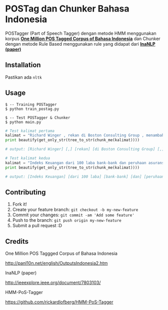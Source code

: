 # POSTag dan Chunker Bahasa Indonesia

POSTagger (Part of Speech Tagger) dengan metode HMM menggunakan korpus [**One Million POS Tagged Corpus of Bahasa Indonesia**](http://panl10n.net/english/OutputsIndonesia2.htm) dan Chunker dengan metode Rule Based menggunakan rule yang didapat dari [**InaNLP (paper)**](http://ieeexplore.ieee.org/document/7803103/)

## Installation

Pastikan ada `nltk`

## Usage

```
$ -- Training POSTagger
$ python train_postag.py

$ -- Test POSTagger & Chunker
$ python main.py
```

```python
# Test kalimat pertama
kalimat = "Richard Winger , rekan di Boston Consulting Group , menambahkan : Belakangan ini , sangat populer jika menghias diri anda dengan bendera ."
print beautify(get_only_str(tree_to_str(chunk_me(kalimat))))

# output: [Richard Winger] [,] [rekan] [di Boston Consulting Group] [,] [menambahkan] [:] [Belakangan ini] [,] [sangat] [populer] [jika] [menghias] [diri] [anda] [dengan bendera] [.] 

# Test kalimat kedua
kalimat = "Indeks Keuangan dari 100 laba bank-bank dan peruhaan asuransi terbesar menambah 2,19 menjadi 447,76 ."
print beautify(get_only_str(tree_to_str(chunk_me(kalimat))))

# output: [Indeks Keuangan] [dari 100 laba] [bank-bank] [dan] [peruhaan asuransi terbesar] [menambah] [2,19] [menjadi 447,76] [.] 
```

## Contributing

1. Fork it!
2. Create your feature branch: `git checkout -b my-new-feature`
3. Commit your changes: `git commit -am 'Add some feature'`
4. Push to the branch: `git push origin my-new-feature`
5. Submit a pull request :D

## Credits

One Million POS Taggged Corpus of Bahasa Indonesia

http://panl10n.net/english/OutputsIndonesia2.htm

InaNLP (paper)

http://ieeexplore.ieee.org/document/7803103/

HMM-PoS-Tagger

https://github.com/rickardlofberg/HMM-PoS-Tagger